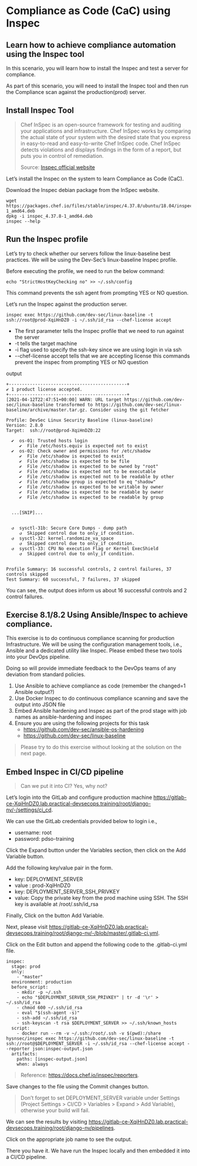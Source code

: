 Compliance as Code (CaC) using Inspec
====================================================

Learn how to achieve compliance automation using the Inspec tool
--------------------------------

In this scenario, you will learn how to install the Inspec and test a server for compliance.

As part of this scenario, you will need to install the Inspec tool and then run the Compliance scan against the production(prod) server.

Install Inspec Tool
----------

> Chef InSpec is an open-source framework for testing and auditing your applications and infrastructure. Chef InSpec works by comparing the actual state of your system with the desired state that you express in easy-to-read and easy-to-write Chef InSpec code. Chef InSpec detects violations and displays findings in the form of a report, but puts you in control of remediation.
>
> Source: [Inspec official website](https://www.inspec.io/docs)

Let’s install the Inspec on the system to learn Compliance as Code (CaC).

Download the Inspec debian package from the InSpec website.

```
wget https://packages.chef.io/files/stable/inspec/4.37.8/ubuntu/18.04/inspec_4.37.8-1_amd64.deb
dpkg -i inspec_4.37.8-1_amd64.deb
inspec --help
```

Run the Inspec profile
----------

Let’s try to check whether our servers follow the linux-baseline best practices. We will be using the Dev-Sec’s linux-baseline Inspec profile.

Before executing the profile, we need to run the below command:

```
echo "StrictHostKeyChecking no" >> ~/.ssh/config
```
This command prevents the ssh agent from prompting YES or NO question.

Let’s run the Inspec against the production server.
```
inspec exec https://github.com/dev-sec/linux-baseline -t ssh://root@prod-XqiHnDZ0 -i ~/.ssh/id_rsa --chef-license accept
```

- The first parameter tells the Inspec profile that we need to run against the server
- -t tells the target machine
- -i flag used to specify the ssh-key since we are using login in via ssh
- --chef-license accept tells that we are accepting license this commands prevent the inspec from prompting YES or NO question

output
```
+---------------------------------------------+
✔ 1 product license accepted.
+---------------------------------------------+
[2021-04-12T22:47:51+00:00] WARN: URL target https://github.com/dev-sec/linux-baseline transformed to https://github.com/dev-sec/linux-baseline/archive/master.tar.gz. Consider using the git fetcher

Profile: DevSec Linux Security Baseline (linux-baseline)
Version: 2.8.0
Target:  ssh://root@prod-XqiHnDZ0:22

  ✔  os-01: Trusted hosts login
     ✔  File /etc/hosts.equiv is expected not to exist
  ✔  os-02: Check owner and permissions for /etc/shadow
     ✔  File /etc/shadow is expected to exist
     ✔  File /etc/shadow is expected to be file
     ✔  File /etc/shadow is expected to be owned by "root"
     ✔  File /etc/shadow is expected not to be executable
     ✔  File /etc/shadow is expected not to be readable by other
     ✔  File /etc/shadow group is expected to eq "shadow"
     ✔  File /etc/shadow is expected to be writable by owner
     ✔  File /etc/shadow is expected to be readable by owner
     ✔  File /etc/shadow is expected to be readable by group


  ...[SNIP]...


  ↺  sysctl-31b: Secure Core Dumps - dump path
     ↺  Skipped control due to only_if condition.
  ↺  sysctl-32: kernel.randomize_va_space
     ↺  Skipped control due to only_if condition.
  ↺  sysctl-33: CPU No execution Flag or Kernel ExecShield
     ↺  Skipped control due to only_if condition.


Profile Summary: 16 successful controls, 2 control failures, 37 controls skipped
Test Summary: 60 successful, 7 failures, 37 skipped
```
You can see, the output does inform us about 16 successful controls and 2 control failures.

Exercise 8.1/8.2 Using Ansible/Inspec to achieve compliance.
--------------------------------

This exercise is to do continuous compliance scanning for production Infrastructure. We will be using the configuration management tools, i.e., Ansible and a dedicated utility like Inspec. Please embed these two tools into your DevOps pipeline.

Doing so will provide immediate feedback to the DevOps teams of any deviation from standard policies.

1. Use Ansible to achieve compliance as code (remember the changed=1 Ansible output?)
2. Use Docker Inspec to do continuous compliance scanning and save the output into JSON file
3. Embed Ansible hardening and Inspec as part of the prod stage with job names as ansible-hardening and inspec
4. Ensure you are using the following projects for this task
    - https://github.com/dev-sec/ansible-os-hardening
    - https://github.com/dev-sec/linux-baseline

> Please try to do this exercise without looking at the solution on the next page.

Embed Inspec in CI/CD pipeline
--------------------------------

> Can we put it into CI? Yes, why not?

Let’s login into the GitLab and configure production machine https://gitlab-ce-XqiHnDZ0.lab.practical-devsecops.training/root/django-nv/-/settings/ci_cd.

We can use the GitLab credentials provided below to login i.e.,
- username: root
- password: pdso-training

Click the Expand button under the Variables section, then click on the Add Variable button.

Add the following key/value pair in the form.

- key: DEPLOYMENT_SERVER
- value : prod-XqiHnDZ0
- key: DEPLOYMENT_SERVER_SSH_PRIVKEY
- value: Copy the private key from the prod machine using SSH. The SSH key is available at /root/.ssh/id_rsa

Finally, Click on the button Add Variable.

Next, please visit https://gitlab-ce-XqiHnDZ0.lab.practical-devsecops.training/root/django-nv/-/blob/master/.gitlab-ci.yml.

Click on the Edit button and append the following code to the .gitlab-ci.yml file.

```
inspec:
  stage: prod
  only:
    - "master"
  environment: production
  before_script:
    - mkdir -p ~/.ssh
    - echo "$DEPLOYMENT_SERVER_SSH_PRIVKEY" | tr -d '\r' > ~/.ssh/id_rsa
    - chmod 600 ~/.ssh/id_rsa
    - eval "$(ssh-agent -s)"
    - ssh-add ~/.ssh/id_rsa
    - ssh-keyscan -t rsa $DEPLOYMENT_SERVER >> ~/.ssh/known_hosts
  script:
    - docker run --rm -v ~/.ssh:/root/.ssh -v $(pwd):/share hysnsec/inspec exec https://github.com/dev-sec/linux-baseline -t ssh://root@$DEPLOYMENT_SERVER -i ~/.ssh/id_rsa --chef-license accept --reporter json:inspec-output.json
  artifacts:
    paths: [inspec-output.json]
    when: always
```

> Reference: https://docs.chef.io/inspec/reporters.

Save changes to the file using the Commit changes button.

> Don’t forget to set DEPLOYMENT_SERVER variable under Settings (Project Settings > CI/CD > Variables > Expand > Add Variable), otherwise your build will fail.

We can see the results by visiting https://gitlab-ce-XqiHnDZ0.lab.practical-devsecops.training/root/django-nv/pipelines.

Click on the appropriate job name to see the output.

There you have it. We have run the Inspec locally and then embedded it into a CI/CD pipeline.